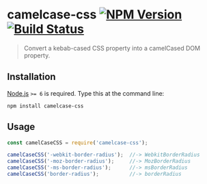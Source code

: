 # camelcase-css [![NPM Version][npm-image]][npm-url] [![Build Status][travis-image]][travis-url]

> Convert a kebab-cased CSS property into a camelCased DOM property.

## Installation

[Node.js](http://nodejs.org/) `>= 6` is required. Type this at the command line:

```shell
npm install camelcase-css
```

## Usage

```js
const camelCaseCSS = require('camelcase-css');

camelCaseCSS('-webkit-border-radius');  //-> WebkitBorderRadius
camelCaseCSS('-moz-border-radius');     //-> MozBorderRadius
camelCaseCSS('-ms-border-radius');      //-> msBorderRadius
camelCaseCSS('border-radius');          //-> borderRadius
```

[npm-image]: https://img.shields.io/npm/v/camelcase-css.svg

[npm-url]: https://npmjs.org/package/camelcase-css

[travis-image]: https://img.shields.io/travis/stevenvachon/camelcase-css.svg

[travis-url]: https://travis-ci.org/stevenvachon/camelcase-css
